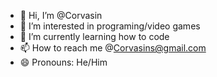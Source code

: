 - 👋 Hi, I’m @Corvasin
- 👀 I’m interested in programing/video games
- 🌱 I’m currently learning how to code
- 📫 How to reach me @Corvasins@gmail.com
- 😄 Pronouns: He/Him

<!---
Corvasin/Corvasin is a ✨ special ✨ repository because its `README.md` (this file) appears on your GitHub profile.
You can click the Preview link to take a look at your changes.
--->
